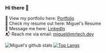 ### Hi there 👋

👀 View my portfolio here:  [Portfolio](http://mrtech.dev)  
📃 Check my resume out here: Miguel's Resume  
💬 Message me here:  [LinkedIn](https://www.linkedin.com/in/miguel-ramos-developer/)  
📬 Reach me via email:  [miguel@mrtech.dev](mailto:miguel@mrtech.dev)  

![Miguel's github stats](https://github-readme-stats.vercel.app/api?username=miguelr215&show_icons=true&theme=dark)
[![Top Langs](https://github-readme-stats.vercel.app/api/top-langs/?username=miguelr215&layout=compact)](https://github.com/miguelr215/github-readme-stats)

<!--
**miguelr215/miguelr215** is a ✨ _special_ ✨ repository because its `README.md` (this file) appears on your GitHub profile.

Here are some ideas to get you started:

- 🔭 I’m currently working on ...
- 🌱 I’m currently learning ...
- 👯 I’m looking to collaborate on ...
- 🤔 I’m looking for help with ...
- 💬 Ask me about ...
- 📫 How to reach me: ...
- 😄 Pronouns: ...
- ⚡ Fun fact: ...
-->
